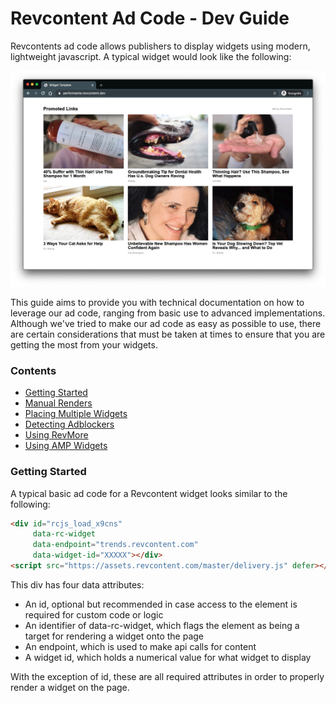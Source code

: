 # Revcontent Ad Code - Dev Guide

Revcontents ad code allows publishers to display widgets using modern, lightweight javascript. A typical widget would look like the following:

![A typical Revcontent Widget](static/img/rc-widget.png)

This guide aims to provide you with technical documentation on how to leverage our ad code, ranging from basic use to advanced implementations. Although we've tried to make our ad code as easy as possible to use, there are certain considerations that must be taken at times to ensure that you are getting the most from your widgets.

### Contents
* [Getting Started](#getting-started)
* [Manual Renders](manual-renders.md)
* [Placing Multiple Widgets](multiple-widget-placements.md)
* [Detecting Adblockers](detecting-adblockers.md)
* [Using RevMore](using-revmore.md)
* [Using AMP Widgets](using-amp-widgets.md)

### Getting Started

A typical basic ad code for a Revcontent widget looks similar to the following:

```html
<div id="rcjs_load_x9cns"
     data-rc-widget
     data-endpoint="trends.revcontent.com"
     data-widget-id="XXXXX"></div>
<script src="https://assets.revcontent.com/master/delivery.js" defer></script>
```

This div has four data attributes:

* An id, optional but recommended in case access to the element is required for custom code or logic
* An identifier of data-rc-widget, which flags the element as being a target for rendering a widget onto the page
* An endpoint, which is used to make api calls for content
* A widget id, which holds a numerical value for what widget to display

With the exception of id, these are all required attributes in order to properly render a widget on the page.
